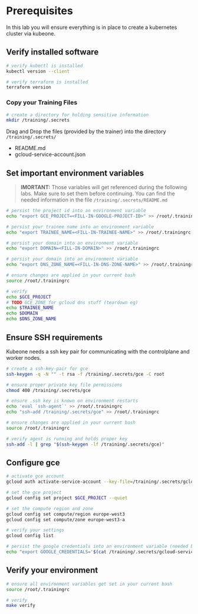 # Prerequisites

In this lab you will ensure everything is in place to create a kubernetes cluster via kubeone.

## Verify installed software

```bash
# verify kubectl is installed
kubectl version --client

# verify terraform is installed
terraform version
```

### Copy your Training Files

```bash
# create a directory for holding sensitive information
mkdir /training/.secrets
```

Drag and Drop the files (provided by the trainer) into the directory `/training/.secrets/`

- README.md
- gcloud-service-account.json

## Set important environment variables

> **IMORTANT:**
> Those variables will get referenced during the following labs. Make sure to set them before continuing.
> You can find the needed information in the file `/training/.secrets/README.md`

```bash
# persist the project id into an environment variable
echo "export GCE_PROJECT=<FILL-IN-GOOGLE-PROJECT-ID>" >> /root/.trainingrc

# persist your trainee name into an environment variable
echo "export TRAINEE_NAME=<FILL-IN-TRAINEE-NAME>" >> /root/.trainingrc

# persist your domain into an environment variable
echo "export DOMAIN=<FILL-IN-DOMAIN>" >> /root/.trainingrc

# persist your domain into an environment variable
echo "export DNS_ZONE_NAME=<FILL-IN-DNS-ZONE-NAME>" >> /root/.trainingrc

# ensure changes are applied in your current bash
source /root/.trainingrc

# verify
echo $GCE_PROJECT
# TODO GCE_ZONE for gcloud dns stuff (teardown eg)
echo $TRAINEE_NAME
echo $DOMAIN
echo $DNS_ZONE_NAME
```

## Ensure SSH requirements

Kubeone needs a ssh key pair for communicating with the controlplane and worker nodes.

```bash
# create a ssh-key-pair for gce
ssh-keygen -q -N "" -t rsa -f /training/.secrets/gce -C root

# ensure proper private key file permissions
chmod 400 /training/.secrets/gce

# ensure .ssh key is known on environment restarts
echo 'eval `ssh-agent`' >> /root/.trainingrc
echo "ssh-add /training/.secrets/gce" >> /root/.trainingrc

# ensure changes are applied in your current bash
source /root/.trainingrc

# verify agent is running and holds proper key
ssh-add -l | grep "$(ssh-keygen -lf /training/.secrets/gce)"
```

## Configure gce

```bash
# activate gce account
gcloud auth activate-service-account --key-file=/training/.secrets/gcloud-service-account.json

# set the gce project
gcloud config set project $GCE_PROJECT --quiet

# set the compute region and zone
gcloud config set compute/region europe-west3
gcloud config set compute/zone europe-west3-a

# verify your settings
gcloud config list

# persist the google credentials into an environment variable (needed by terraform and k1)
echo "export GOOGLE_CREDENTIALS='$(cat /training/.secrets/gcloud-service-account.json)'" >> /root/.trainingrc
```

## Verify your environment

```bash
# ensure all environment variables get set in your current bash
source /root/.trainingrc

# verify
make verify
```

